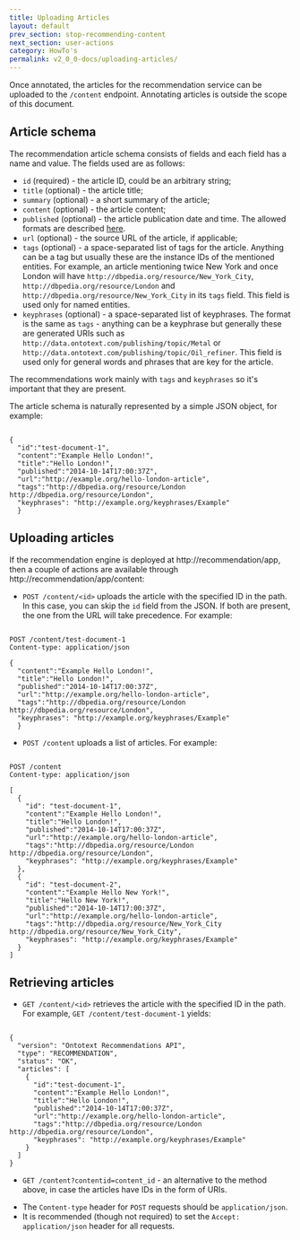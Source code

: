 ```yaml
---
title: Uploading Articles
layout: default
prev_section: stop-recommending-content
next_section: user-actions
category: HowTo's
permalink: v2_0_0-docs/uploading-articles/
---
```


Once annotated, the articles for the recommendation service can be uploaded to the `/content` endpoint. Annotating articles is outside the scope of this document.

## Article schema

The recommendation article schema consists of fields and each field has a name and value. The  fields used are as follows:

* `id` (required) - the article ID, could be an arbitrary string;
* `title` (optional) - the article title;
* `summary` (optional) - a short summary of the article;
* `content` (optional) - the article content;
* `published` (optional) - the article publication date and time. The allowed formats are described [here](http://lucene.apache.org/solr/4_10_1/solr-core/org/apache/solr/schema/DateField.html).
* `url` (optional) - the source URL of the article, if applicable;
* `tags` (optional) - a space-separated list of tags for the article. Anything can be a tag but usually these are the instance IDs of the mentioned entities. For example, an article mentioning twice New York and once London  will have `http://dbpedia.org/resource/New_York_City`,
`http://dbpedia.org/resource/London` and `http://dbpedia.org/resource/New_York_City`
 in its `tags` field. This field is used only for named entities.
* `keyphrases` (optional) - a space-separated list of keyphrases. The format is the same as `tags` - anything can be a keyphrase but generally these are generated URIs such as `http://data.ontotext.com/publishing/topic/Metal` or `http://data.ontotext.com/publishing/topic/Oil_refiner`. This field is used only for general words and phrases that are key for the article.


<div class="note-badge">The recommendations work mainly with <code>tags</code> and <code>keyphrases</code> so it's important that they are present.</div>

The article schema is naturally represented by a simple JSON object, for example:

<pre><code>
{
  "id":"test-document-1",
  "content":"Example Hello London!",
  "title":"Hello London!",
  "published":"2014-10-14T17:00:37Z",
  "url":"http://example.org/hello-london-article",
  "tags":"http://dbpedia.org/resource/London http://dbpedia.org/resource/London",
  "keyphrases": "http://example.org/keyphrases/Example"
  }
</code></pre>


## Uploading articles

If the recommendation engine is deployed at http://recommendation/app, then a couple of actions are available through http://recommendation/app/content:

* `POST /content/<id>` uploads the article with the specified ID in the path. In this case, you can skip the `id` field from the JSON. If both are present, the one from the URL will take precedence. For example:

<pre><code>
POST /content/test-document-1
Content-type: application/json

{
  "content":"Example Hello London!",
  "title":"Hello London!",
  "published":"2014-10-14T17:00:37Z",
  "url":"http://example.org/hello-london-article",
  "tags":"http://dbpedia.org/resource/London http://dbpedia.org/resource/London",
  "keyphrases": "http://example.org/keyphrases/Example"
  }
</code></pre>

* `POST /content` uploads a list of articles. For example:

<pre><code>
POST /content
Content-type: application/json

[
  {
    "id": "test-document-1",
    "content":"Example Hello London!",
    "title":"Hello London!",
    "published":"2014-10-14T17:00:37Z",
    "url":"http://example.org/hello-london-article",
    "tags":"http://dbpedia.org/resource/London http://dbpedia.org/resource/London",
    "keyphrases": "http://example.org/keyphrases/Example"
  },
  {
    "id": "test-document-2",
    "content":"Example Hello New York!",
    "title":"Hello New York!",
    "published":"2014-10-14T17:00:37Z",
    "url":"http://example.org/hello-london-article",
    "tags":"http://dbpedia.org/resource/New_York_City http://dbpedia.org/resource/New_York_City",
    "keyphrases": "http://example.org/keyphrases/Example"
  }
]
</code></pre>

## Retrieving articles

* `GET /content/<id>` retrieves the article with the specified ID in the path. For example, `GET /content/test-document-1` yields:

<pre><code>
{
  "version": "Ontotext Recommendations API",
  "type": "RECOMMENDATION",
  "status": "OK",
  "articles": [
    {
      "id":"test-document-1",
      "content":"Example Hello London!",
      "title":"Hello London!",
      "published":"2014-10-14T17:00:37Z",
      "url":"http://example.org/hello-london-article",
      "tags":"http://dbpedia.org/resource/London http://dbpedia.org/resource/London",
      "keyphrases": "http://example.org/keyphrases/Example"
    }
  ]
}
</code></pre>

* `GET /content?contentid=content_id` - an alternative to the method above, in case the articles have IDs in the form of URIs.

<div class="note-badge">
  <ul>
    <li> The <code>Content-type</code> header for <code>POST</code> requests should be <code>application/json</code>.</li>
    <li> It is recommended (though not required) to set the <code>Accept: application/json</code> header for all requests.</li>
  </ul>
</div>
